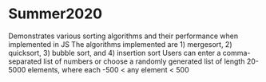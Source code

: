 # Summer2020
Demonstrates various sorting algorithms and their performance when implemented in JS
The algorithms implemented are 1) mergesort, 2) quicksort, 3) bubble sort, and 4) insertion sort
Users can enter a comma-separated list of numbers or choose a randomly generated list of length 20-5000 elements, where each -500 < any element < 500
